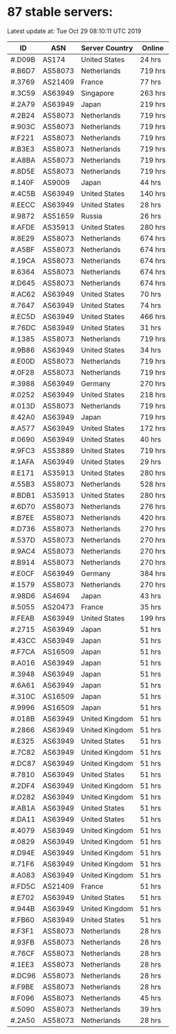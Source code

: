 # 87 stable servers:

Latest update at: Tue Oct 29 08:10:11 UTC 2019

| ID | ASN | Server Country | Online |
| -- | --- | -------------- | ------ |
| #.D09B | AS174 | United States | 24 hrs |
| #.B6D7 | AS58073 | Netherlands | 719 hrs |
| #.3769 | AS21409 | France | 77 hrs |
| #.3C59 | AS63949 | Singapore | 263 hrs |
| #.2A79 | AS63949 | Japan | 219 hrs |
| #.2B24 | AS58073 | Netherlands | 719 hrs |
| #.903C | AS58073 | Netherlands | 719 hrs |
| #.F221 | AS58073 | Netherlands | 719 hrs |
| #.B3E3 | AS58073 | Netherlands | 719 hrs |
| #.A8BA | AS58073 | Netherlands | 719 hrs |
| #.8D5E | AS58073 | Netherlands | 719 hrs |
| #.140F | AS9009 | Japan | 44 hrs |
| #.4C5B | AS63949 | United States | 140 hrs |
| #.EECC | AS63949 | United States | 28 hrs |
| #.9872 | AS51659 | Russia | 26 hrs |
| #.AFDE | AS35913 | United States | 280 hrs |
| #.8E29 | AS58073 | Netherlands | 674 hrs |
| #.A5BF | AS58073 | Netherlands | 674 hrs |
| #.19CA | AS58073 | Netherlands | 674 hrs |
| #.6364 | AS58073 | Netherlands | 674 hrs |
| #.D645 | AS58073 | Netherlands | 674 hrs |
| #.AC62 | AS63949 | United States | 70 hrs |
| #.7647 | AS63949 | United States | 74 hrs |
| #.EC5D | AS63949 | United States | 466 hrs |
| #.76DC | AS63949 | United States | 31 hrs |
| #.1385 | AS58073 | Netherlands | 719 hrs |
| #.9B86 | AS63949 | United States | 34 hrs |
| #.E00D | AS58073 | Netherlands | 719 hrs |
| #.0F28 | AS58073 | Netherlands | 719 hrs |
| #.3988 | AS63949 | Germany | 270 hrs |
| #.0252 | AS63949 | United States | 218 hrs |
| #.013D | AS58073 | Netherlands | 719 hrs |
| #.42A0 | AS63949 | Japan | 719 hrs |
| #.A577 | AS63949 | United States | 172 hrs |
| #.0690 | AS63949 | United States | 40 hrs |
| #.9FC3 | AS53889 | United States | 719 hrs |
| #.1AFA | AS63949 | United States | 29 hrs |
| #.E171 | AS35913 | United States | 280 hrs |
| #.55B3 | AS58073 | Netherlands | 528 hrs |
| #.BDB1 | AS35913 | United States | 280 hrs |
| #.6D70 | AS58073 | Netherlands | 276 hrs |
| #.B7EE | AS58073 | Netherlands | 420 hrs |
| #.D736 | AS58073 | Netherlands | 270 hrs |
| #.537D | AS58073 | Netherlands | 270 hrs |
| #.9AC4 | AS58073 | Netherlands | 270 hrs |
| #.B914 | AS58073 | Netherlands | 270 hrs |
| #.E0CF | AS63949 | Germany | 384 hrs |
| #.1579 | AS58073 | Netherlands | 270 hrs |
| #.98D6 | AS4694 | Japan | 43 hrs |
| #.5055 | AS20473 | France | 35 hrs |
| #.FEAB | AS63949 | United States | 199 hrs |
| #.2715 | AS63949 | Japan | 51 hrs |
| #.43CC | AS63949 | Japan | 51 hrs |
| #.F7CA | AS16509 | Japan | 51 hrs |
| #.A016 | AS63949 | Japan | 51 hrs |
| #.3948 | AS63949 | Japan | 51 hrs |
| #.6A61 | AS63949 | Japan | 51 hrs |
| #.310C | AS16509 | Japan | 51 hrs |
| #.9996 | AS16509 | Japan | 51 hrs |
| #.018B | AS63949 | United Kingdom | 51 hrs |
| #.2866 | AS63949 | United Kingdom | 51 hrs |
| #.E325 | AS63949 | United States | 51 hrs |
| #.7C82 | AS63949 | United Kingdom | 51 hrs |
| #.DC87 | AS63949 | United Kingdom | 51 hrs |
| #.7810 | AS63949 | United States | 51 hrs |
| #.2DF4 | AS63949 | United Kingdom | 51 hrs |
| #.D282 | AS63949 | United Kingdom | 51 hrs |
| #.AB1A | AS63949 | United States | 51 hrs |
| #.DA11 | AS63949 | United States | 51 hrs |
| #.4079 | AS63949 | United Kingdom | 51 hrs |
| #.0829 | AS63949 | United Kingdom | 51 hrs |
| #.D94E | AS63949 | United Kingdom | 51 hrs |
| #.71F6 | AS63949 | United Kingdom | 51 hrs |
| #.A083 | AS63949 | United Kingdom | 51 hrs |
| #.FD5C | AS21409 | France | 51 hrs |
| #.E702 | AS63949 | United States | 51 hrs |
| #.944B | AS63949 | United Kingdom | 51 hrs |
| #.FB60 | AS63949 | United States | 51 hrs |
| #.F3F1 | AS58073 | Netherlands | 28 hrs |
| #.93FB | AS58073 | Netherlands | 28 hrs |
| #.76CF | AS58073 | Netherlands | 28 hrs |
| #.1EE3 | AS58073 | Netherlands | 28 hrs |
| #.DC96 | AS58073 | Netherlands | 28 hrs |
| #.F9BE | AS58073 | Netherlands | 28 hrs |
| #.F096 | AS58073 | Netherlands | 45 hrs |
| #.5090 | AS58073 | Netherlands | 39 hrs |
| #.2A50 | AS58073 | Netherlands | 28 hrs |

